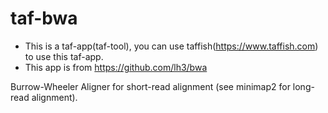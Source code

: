 # taf-bwa

- This is a taf-app(taf-tool), you can use taffish(https://www.taffish.com) to use this taf-app.
- This app is from https://github.com/lh3/bwa

Burrow-Wheeler Aligner for short-read alignment (see minimap2 for long-read alignment).
